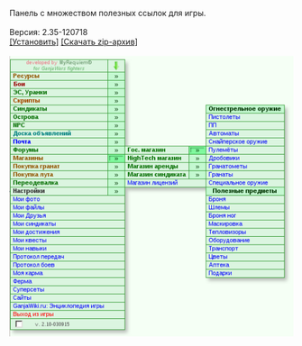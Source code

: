Панель с множеством полезных ссылок для игры.
<br>
<br>
Версия: 2.35-120718
<br>
[[Установить]](https://raw.githubusercontent.com/MyRequiem/comfortablePlayingInGW/master/separatedScripts/GwMenu/gwMenu.user.js) [[Скачать zip-архив]](https://raw.githubusercontent.com/MyRequiem/comfortablePlayingInGW/master/separatedScripts/GwMenu/gwMenu.user.js.zip)
<br>
<br>
![GwMenu](https://raw.githubusercontent.com/MyRequiem/comfortablePlayingInGW/master/imgs/GwMenu/screen.png)
<br>
